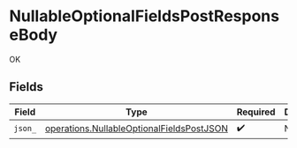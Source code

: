 # NullableOptionalFieldsPostResponseBody

OK


## Fields

| Field                                                                                                  | Type                                                                                                   | Required                                                                                               | Description                                                                                            |
| ------------------------------------------------------------------------------------------------------ | ------------------------------------------------------------------------------------------------------ | ------------------------------------------------------------------------------------------------------ | ------------------------------------------------------------------------------------------------------ |
| `json_`                                                                                                | [operations.NullableOptionalFieldsPostJSON](../../models/operations/nullableoptionalfieldspostjson.md) | :heavy_check_mark:                                                                                     | N/A                                                                                                    |